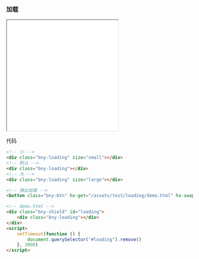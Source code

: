 ### 加载

<iframe src="/assets/test/loading/loading.html" height="300"></iframe>

代码

```html
<!-- 小 -->
<div class="bny-loading" size="small"></div>
<!-- 默认 -->
<div class="bny-loading"></div>
<!-- 大 -->
<div class="bny-loading" size="large"></div>

<!-- 弹出加载 -->
<button class="bny-btn" hx-get="/assets/test/loading/demo.html" hx-swap="beforeend" hx-target="body">弹出加载</button>

<!-- demo.html -->
<div class="bny-shield" id="loading">
    <div class="bny-loading"></div>
</div>
<script>
    setTimeout(function () {
        document.querySelector("#loading").remove()
    }, 3000)
</script>
```
